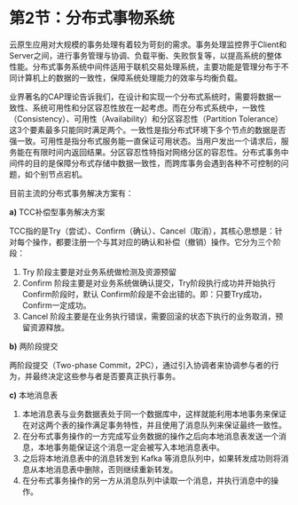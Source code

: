 # 第2节：分布式事物系统

云原生应用对大规模的事务处理有着较为苛刻的需求。事务处理监控界于Client和Server之间，进行事务管理与协调、负载平衡、失败恢复等，以提高系统的整体性能。分布式事务系统中间件适用于联机交易处理系统，主要功能是管理分布于不同计算机上的数据的一致性，保障系统处理能力的效率与均衡负载。

业界著名的CAP理论告诉我们，在设计和实现一个分布式系统时，需要将数据一致性、系统可用性和分区容忍性放在一起考虑。而在分布式系统中，一致性（Consistency）、可用性（Availability）和分区容忍性（Partition Tolerance）这3个要素最多只能同时满足两个。一致性是指分布式环境下多个节点的数据是否强一致。可用性是指分布式服务能一直保证可用状态。当用户发出一个请求后，服务能在有限时间内返回结果。分区容忍性特指对网络分区的容忍性。分布式事务中间件的目的是保障分布式存储中数据一致性，而跨库事务会遇到各种不可控制的问题，如个别节点宕机。

目前主流的分布式事务解决方案有：

**a)**    TCC补偿型事务解决方案

TCC指的是Try（尝试）、Confirm（确认）、Cancel（取消），其核心思想是：针对每个操作，都要注册一个与其对应的确认和补偿（撤销）操作。它分为三个阶段：

1. Try 阶段主要是对业务系统做检测及资源预留
2. Confirm 阶段主要是对业务系统做确认提交，Try阶段执行成功并开始执行 Confirm阶段时，默认 Confirm阶段是不会出错的。即：只要Try成功，Confirm一定成功。
3. Cancel 阶段主要是在业务执行错误，需要回滚的状态下执行的业务取消，预留资源释放。

**b)**   两阶段提交

两阶段提交（Two-phase Commit，2PC），通过引入协调者来协调参与者的行为，并最终决定这些参与者是否要真正执行事务。

**c)**    本地消息表

1. 本地消息表与业务数据表处于同一个数据库中，这样就能利用本地事务来保证在对这两个表的操作满足事务特性，并且使用了消息队列来保证最终一致性。
2. 在分布式事务操作的一方完成写业务数据的操作之后向本地消息表发送一个消息，本地事务能保证这个消息一定会被写入本地消息表中。
3. 之后将本地消息表中的消息转发到 Kafka 等消息队列中，如果转发成功则将消息从本地消息表中删除，否则继续重新转发。
4. 在分布式事务操作的另一方从消息队列中读取一个消息，并执行消息中的操作。